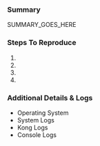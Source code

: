 ### Summary

SUMMARY_GOES_HERE

### Steps To Reproduce

1. 
2. 
3. 
4. 

### Additional Details & Logs

- Operating System
- System Logs
- Kong Logs
- Console Logs
